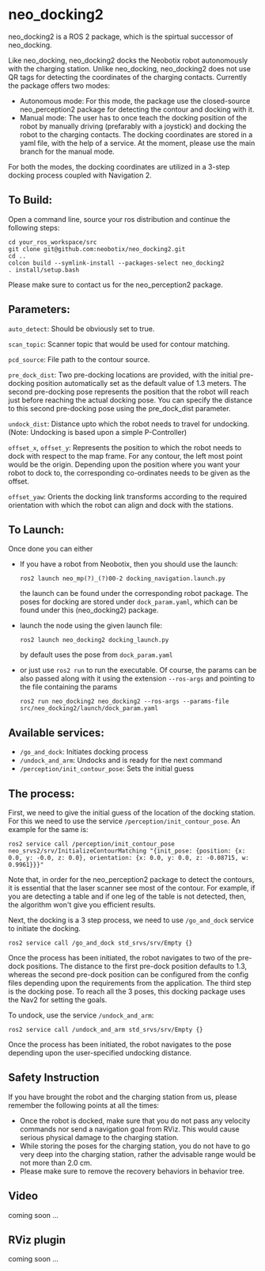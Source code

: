 # neo_docking2

neo_docking2 is a ROS 2 package, which is the spirtual successor of neo_docking.

Like neo_docking, neo_docking2 docks the Neobotix robot autonomously with the charging station. Unlike neo_docking, neo_docking2 does not use QR tags for detecting the coordinates of the charging contacts. Currently the package offers two modes:

* Autonomous mode: For this mode, the package use the closed-source neo_perception2 package for detecting the contour and docking with it. 
* Manual mode: The user has to once teach the docking position of the robot by manually driving (prefarably with a joystick) and docking the robot to the charging contacts. The docking coordinates are stored in a yaml file, with the help of a service. At the moment, please use the main branch for the manual mode. 

For both the modes, the docking coordinates are utilized in a 3-step docking process coupled with Navigation 2.


## To Build:

Open a command line, source your ros distribution and continue the following steps:

```
cd your_ros_workspace/src
git clone git@github.com:neobotix/neo_docking2.git
cd ..
colcon build --symlink-install --packages-select neo_docking2
. install/setup.bash
```

Please make sure to contact us for the neo_perception2 package. 

## Parameters:

`auto_detect`: Should be obviously set to true. 

`scan_topic`: Scanner topic that would be used for contour matching. 

`pcd_source`: File path to the contour source.

`pre_dock_dist`: Two pre-docking locations are provided, with the initial pre-docking position automatically set as the default value of 1.3 meters. The second pre-docking pose represents the position that the robot will reach just before reaching the actual docking pose. You can specify the distance to this second pre-docking pose using the pre_dock_dist parameter.

`undock_dist`: Distance upto which the robot needs to travel for undocking. (Note: Undocking is based upon a simple P-Controller)

`offset_x`, `offset_y`: Represents the position to which the robot needs to dock with respect to the map frame. For any contour, the left most point would be the origin. Depending upon the position where you want your robot to dock to, the corresponding co-ordinates needs to be given as the offset.

`offset_yaw`: Orients the docking link transforms according to the required orientation with which the robot can align and dock with the stations. 

## To Launch:

Once done you can either 
  * If you have a robot from Neobotix, then you should use the launch:
 
    ```ros2 launch neo_mp(?)_(?)00-2 docking_navigation.launch.py```
    
    the launch can be found under the corresponding robot package. The poses for docking are stored under `dock_param.yaml`, which can be found under this (neo_docking2) package.
    
  * launch the node using the given launch file:
  
    ```ros2 launch neo_docking2 docking_launch.py```

    by default uses the pose from  `dock_param.yaml`
  
  * or just use `ros2 run` to run the executable. Of course, the params can be also passed along with it using the extension `--ros-args` and pointing to the file containing the params
  
    ```ros2 run neo_docking2 neo_docking2 --ros-args --params-file src/neo_docking2/launch/dock_param.yaml```

## Available services:
  * `/go_and_dock`: Initiates docking process
  * `/undock_and_arm`: Undocks and is ready for the next command
  * `/perception/init_contour_pose`: Sets the initial guess

## The process:

First, we need to give the initial guess of the location of the docking station. For this we need to use the service `/perception/init_contour_pose`. An example for the same is:

`ros2 service call /perception/init_contour_pose neo_srvs2/srv/InitializeContourMatching "{init_pose: {position: {x: 0.0, y: -0.0, z: 0.0}, orientation: {x: 0.0, y: 0.0, z: -0.08715, w: 0.9961}}}"`

Note that, in order for the neo_perception2 package to detect the contours, it is essential that the laser scanner see most of the contour. For example, if you are detecting a table and if one leg of the table is not detected, then, the algorithm won't give you efficient results.

Next, the docking is a 3 step process, we need to use `/go_and_dock` service to initiate the docking. 

```ros2 service call /go_and_dock std_srvs/srv/Empty {} ```

Once the process has been initiated, the robot navigates to two of the pre-dock positions. The distance to the first pre-dock position defaults to 1.3, whereas the second pre-dock position can be configured from the config files depending upon the requirements from the application. The third step is the docking pose. To reach all the 3 poses, this docking package uses the Nav2 for setting the goals.

To undock, use the service `/undock_and_arm`:

```ros2 service call /undock_and_arm std_srvs/srv/Empty {} ```

Once the process has been initiated, the robot navigates to the pose depending upon the user-specified undocking distance.

## Safety Instruction

If you have brought the robot and the charging station from us, please remember the following points at all the times:

 - Once the robot is docked, make sure that you do not pass any velocity commands nor send a navigation goal from RViz. This would cause serious physical damage to the charging station.
 - While storing the poses for the charging station, you do not have to go very deep into the charging station, rather the advisable range would be not more than 2.0 cm.
 - Please make sure to remove the recovery behaviors in behavior tree.

## Video

coming soon ...

## RViz plugin

coming soon ...

